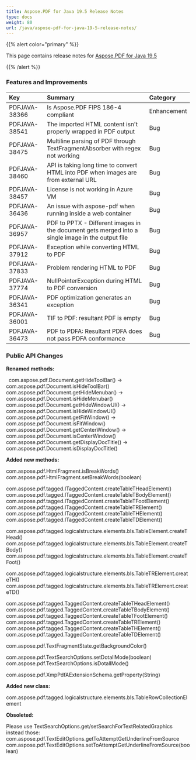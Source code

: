```yaml
---
title: Aspose.PDF for Java 19.5 Release Notes
type: docs
weight: 80
url: /java/aspose-pdf-for-java-19-5-release-notes/
---
```


{{% alert color="primary" %}} 

This page contains release notes for [Aspose.PDF for Java 19.5](https://repository.aspose.com/repo/com/aspose/aspose-pdf/19.5/)

{{% /alert %}} 
### **Features and Improvements**

|**Key**|**Summary**|**Category**|
| :- | :- | :- |
|PDFJAVA-38366|Is Aspose.PDF FIPS 186-4 compliant|Enhancement|
|PDFJAVA-38541|The imported HTML content isn't properly wrapped in PDF output|Bug|
|PDFJAVA-38475|Multiline parsing of PDF through TextFragmentAbsorber with regex not working|Bug|
|PDFJAVA-38460|API is taking long time to convert HTML into PDF when images are from external URL|Bug|
|PDFJAVA-38457|License is not working in Azure VM|Bug|
|PDFJAVA-36436|An issue with aspose-pdf when running inside a web container|Bug|
|PDFJAVA-36957|PDF to PPTX - Different images in the document gets merged into a single image in the output file|Bug|
|PDFJAVA-37912|Exception while converting HTML to PDF|Bug|
|PDFJAVA-37833|Problem rendering HTML to PDF|Bug|
|PDFJAVA-37774|NullPointerException during HTML to PDF conversion|Bug|
|PDFJAVA-36341|PDF optimization generates an exception|Bug|
|PDFJAVA-36001|TIF to PDF: resultant PDF is empty|Bug|
|PDFJAVA-36473|PDF to PDFA: Resultant PDFA does not pass PDFA conformance|Bug|
### **Public API Changes**
**Renamed methods:** 

` `com.aspose.pdf.Document.getHideToolBar() -> com.aspose.pdf.Document.isHideToolBar()
com.aspose.pdf.Document.getHideMenubar() -> com.aspose.pdf.Document.isHideMenubar()
com.aspose.pdf.Document.getHideWindowUI() -> com.aspose.pdf.Document.isHideWindowUI()
com.aspose.pdf.Document.getFitWindow() -> com.aspose.pdf.Document.isFitWindow()
com.aspose.pdf.Document.getCenterWindow() -> com.aspose.pdf.Document.isCenterWindow()
com.aspose.pdf.Document.getDisplayDocTitle() -> com.aspose.pdf.Document.isDisplayDocTitle()

**Added new methods:** 

com.aspose.pdf.HtmlFragment.isBreakWords()
com.aspose.pdf.HtmlFragment.setBreakWords(boolean)

com.aspose.pdf.tagged.ITaggedContent.createTableTHeadElement()
com.aspose.pdf.tagged.ITaggedContent.createTableTBodyElement()
com.aspose.pdf.tagged.ITaggedContent.createTableTFootElement()
com.aspose.pdf.tagged.ITaggedContent.createTableTRElement()
com.aspose.pdf.tagged.ITaggedContent.createTableTHElement()
com.aspose.pdf.tagged.ITaggedContent.createTableTDElement()

com.aspose.pdf.tagged.logicalstructure.elements.bls.TableElement.createTHead()
com.aspose.pdf.tagged.logicalstructure.elements.bls.TableElement.createTBody()
com.aspose.pdf.tagged.logicalstructure.elements.bls.TableElement.createTFoot()

com.aspose.pdf.tagged.logicalstructure.elements.bls.TableTRElement.createTH()
com.aspose.pdf.tagged.logicalstructure.elements.bls.TableTRElement.createTD()

com.aspose.pdf.tagged.TaggedContent.createTableTHeadElement()
com.aspose.pdf.tagged.TaggedContent.createTableTBodyElement()
com.aspose.pdf.tagged.TaggedContent.createTableTFootElement()
com.aspose.pdf.tagged.TaggedContent.createTableTRElement()
com.aspose.pdf.tagged.TaggedContent.createTableTHElement()
com.aspose.pdf.tagged.TaggedContent.createTableTDElement()

com.aspose.pdf.TextFragmentState.getBackgroundColor()

com.aspose.pdf.TextSearchOptions.setDotallMode(boolean)
com.aspose.pdf.TextSearchOptions.isDotallMode()

com.aspose.pdf.XmpPdfAExtensionSchema.getProperty(String)

**Added new class:**

com.aspose.pdf.tagged.logicalstructure.elements.bls.TableRowCollectionElement

**Obsoleted:**

Please use TextSearchOptions.get/setSearchForTextRelatedGraphics instead those:
com.aspose.pdf.TextEditOptions.getToAttemptGetUnderlineFromSource
com.aspose.pdf.TextEditOptions.setToAttemptGetUnderlineFromSource(boolean)
